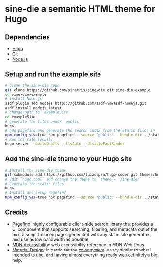 # sine-die a semantic HTML theme for Hugo

## Dependencies

- [Hugo](https://gohugo.io)
- [Git](a)
- [Node.js](https://nodejs.org)

## Setup and run the example site

```sh
# Clone the sine-die repo
git clone https://github.com/sinetris/sine-die.git sine-die-example
cd sine-die-example
# install Node.js
asdf plugin add nodejs https://github.com/asdf-vm/asdf-nodejs.git
asdf install nodejs latest
# change path to `exampleSite`
cd exampleSite
# generate the files under `public`
hugo
# add pagefind and generate the search index from the static files in `public`
npm_config_yes=true npx pagefind --source "public" --bundle-dir ../static/_pagefind
# Run the site locally
hugo server --buildDrafts --tlsAuto --disableFastRender
```

## Add the sine-die theme to your Hugo site

```sh
# Install the sine-die theme
git submodule add https://github.com/luizdepra/hugo-coder.git themes/hugo-coder
# Edit `hugo.toml` and change the theme to `theme = 'sine-die'`
# Generate the static files
hugo
# Install and setup Pagefind
npm_config_yes=true npx pagefind --source "public" --bundle-dir ../static/_pagefind
```

## Credits

- [Pagefind](https://pagefind.app/): highly configurable client-side search
  library that provides a UI component that supports searching, filtering, and
  metadata out of the box, a script to index pages generated with any static
  site generators, and use as low bandwidth as possible
- [MDN Accessibility](https://developer.mozilla.org/en-US/docs/Web/Accessibility): web accessibility reference in MDN Web Docs
- [Material Design](https://m3.material.io): In particular the [color system](https://m3.material.io/styles/color/the-color-system/key-colors-tones) is very similar to what I intended to use, and having almost everything ready was definitely a big help.
